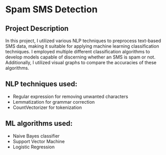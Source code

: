 # Spam SMS Detection
## Project Description
In this project, I utilized various NLP techniques to preprocess text-based SMS data, making it suitable for applying machine learning classification techniques. I employed multiple different classification algorithms to develop models capable of discerning whether an SMS is spam or not. Additionally, I utilized visual graphs to compare the accuracies of these algorithms.

## NLP techniques used:

* Regular expression for removing unwanted characters
* Lemmatization for grammar correction
* CountVectorizer for tokenization

## ML algorithms used:

* Naive Bayes classifier
* Support Vector Machine
* Logistic Regression

